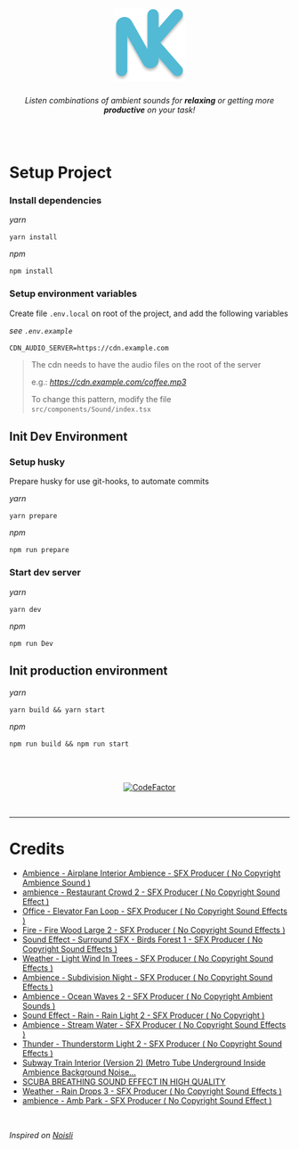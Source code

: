 <div align="center">

# ![Noisekun :headphones:](.github/docs/favicon.png)

_Listen combinations of ambient sounds for **relaxing** or getting more **productive** on your task!_

</div>

<br/>
<br/>

# Setup Project

### Install dependencies

_yarn_
```
yarn install
```
_npm_
```
npm install
```

### Setup environment variables
Create file `.env.local` on root of the project, and add the following variables

_see `.env.example`_
```
CDN_AUDIO_SERVER=https://cdn.example.com
```
> The cdn needs to have the audio files on the root of the server
> 
> e.g.: _https://cdn.example.com/coffee.mp3_
>
> To change this pattern, modify the file `src/components/Sound/index.tsx`

## Init Dev Environment

### Setup husky

Prepare husky for use git-hooks, to automate commits

_yarn_
```
yarn prepare
```
_npm_
```
npm run prepare
```


### Start dev server

_yarn_
```
yarn dev
```

_npm_
```
npm run Dev
```

## Init production environment

_yarn_
```
yarn build && yarn start
```

_npm_
```
npm run build && npm run start
```





<br/>
<br/>

<div align="center">

[![CodeFactor](https://img.shields.io/codefactor/grade/github/mateusfg7/Noisekun?style=flat-square)](https://www.codefactor.io/repository/github/mateusfg7/noisekun)

</div>

<br/>

---

# Credits

- [Ambience - Airplane Interior Ambience - SFX Producer ( No Copyright Ambience Sound )](https://www.youtube.com/watch?v=yJrNMM7xvug)
- [ambience - Restaurant Crowd 2 - SFX Producer ( No Copyright Sound Effect )](https://www.youtube.com/watch?v=2ewwVYoMU5I)
- [Office - Elevator Fan Loop - SFX Producer ( No Copyright Sound Effects )](https://www.youtube.com/watch?v=Yy8Fujlzn0o)
- [Fire - Fire Wood Large 2 - SFX Producer ( No Copyright Sound Effects )](https://www.youtube.com/watch?v=aJ21cKAR7-M)
- [Sound Effect - Surround SFX - Birds Forest 1 - SFX Producer ( No Copyright Sound Effects )](https://www.youtube.com/watch?v=J6OGbkl4Vrs)
- [Weather - Light Wind In Trees - SFX Producer ( No Copyright Sound Effects )](https://www.youtube.com/watch?v=Kz0x59DlJks)
- [Ambience - Subdivision Night - SFX Producer ( No Copyright Sound Effects )](https://www.youtube.com/watch?v=nd1qc_bhMOs)
- [Ambience - Ocean Waves 2 - SFX Producer ( No Copyright Ambient Sounds )](https://www.youtube.com/watch?v=SL9NdTMsIUk)
- [Sound Effect - Rain - Rain Light 2 - SFX Producer ( No Copyright )](https://www.youtube.com/watch?v=3oMcTXhXOpc)
- [Ambience - Stream Water - SFX Producer ( No Copyright Sound Effects )](https://www.youtube.com/watch?v=cN5sGvQ_m_c)
- [Thunder - Thunderstorm Light 2 - SFX Producer ( No Copyright Sound Effects )](https://www.youtube.com/watch?v=Xu9SAuPlaKs)
- [Subway Train Interior (Version 2) (Metro Tube Underground Inside Ambience Background Noise...](https://www.youtube.com/watch?v=3oxBCtkev9g)
- [SCUBA BREATHING SOUND EFFECT IN HIGH QUALITY](https://www.youtube.com/watch?v=iwnFU28litc)
- [Weather - Rain Drops 3 - SFX Producer ( No Copyright Sound Effects )](https://www.youtube.com/watch?v=yLhG21A_9QE)
- [ambience - Amb Park - SFX Producer ( No Copyright Sound Effect )](https://www.youtube.com/watch?v=yN_5eOQvA3s)

<br/>

_Inspired on [Noisli](https://www.noisli.com/)_
